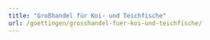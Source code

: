 ```yaml
---
title: "Großhandel für Koi- und Teichfische"
url: /goettingen/grosshandel-fuer-koi-und-teichfische/
---
```

